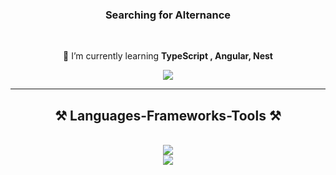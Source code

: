 <h3 align="center">Searching for Alternance</h3>
     
<br/>
    
<div align="center">

🌱 I’m currently learning **TypeScript , Angular, Nest**

 </div>
 
<div align="center"> 
  <a href="mailto:yanis.hamidi@outlook.be">
    <img src="https://img.shields.io/badge/Gmail-333333?style=for-the-badge&logo=gmail&logoColor=red" />
  </a>
</div>

 <hr/>
 
<h2 align="center">⚒️ Languages-Frameworks-Tools ⚒️</h2>
<br/>
<div align="center">
    <img src="https://skillicons.dev/icons?i=html,css,scss,javascript,react,vite" /><br>
    <img src="https://skillicons.dev/icons?i=nodejs,express,python,postman,mysql,postgresql" /><br>
</div>

<br/>
